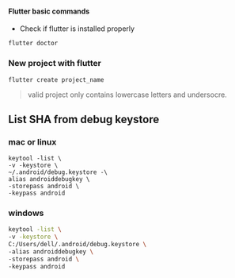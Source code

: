 #### Flutter basic commands

- Check if flutter is installed properly

```
flutter doctor

```

### New project with flutter

```
flutter create project_name
```

> valid project only contains lowercase letters and undersocre.

## List SHA from debug keystore

### mac or linux

```
keytool -list \
-v -keystore \
~/.android/debug.keystore -\
alias androiddebugkey \
-storepass android \
-keypass android
```

### windows

```bash
keytool -list \
-v -keystore \
C:/Users/dell/.android/debug.keystore \
-alias androiddebugkey \
-storepass android \
-keypass android

```
